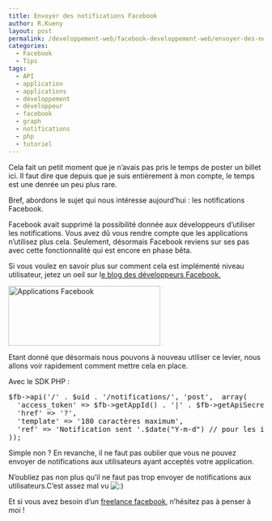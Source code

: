 ```yaml
---
title: Envoyer des notifications Facebook
author: R.Kueny
layout: post
permalink: /developpement-web/facebook-developpement-web/envoyer-des-notifications-facebook
categories:
  - Facebook
  - Tips
tags:
  - API
  - application
  - applications
  - développement
  - développeur
  - facebook
  - graph
  - notifications
  - php
  - tutoriel
---
```

Cela fait un petit moment que je n&rsquo;avais pas pris le temps de poster un billet ici. Il faut dire que depuis que je suis entièrement à mon compte, le temps est une denrée un peu plus rare.

Bref, abordons le sujet qui nous intéresse aujourd&rsquo;hui : les notifications Facebook.

Facebook avait supprimé la possibilité donnée aux développeurs d&rsquo;utiliser les notifications. Vous avez dû vous rendre compte que les applications n&rsquo;utilisez plus cela. Seulement, désormais Facebook reviens sur ses pas avec cette fonctionnalité qui est encore en phase bêta.

Si vous voulez en savoir plus sur comment cela est implémenté niveau utilisateur, jetez un oeil sur l<a title="Notifications Facebook" href="http://developers.facebook.com/docs/app_notifications/" target="_blank">e blog des développeurs Facebook.</a>

<a href="http://rkueny.fr/wp-content/uploads/2012/10/app_notifications_three.png" rel="lightbox[1586]"><img class="aligncenter size-full wp-image-1591" title="Applications Facebook" src="http://rkueny.fr/wp-content/uploads/2012/10/app_notifications_three.png" alt="Applications Facebook" width="300" height="118" /></a><!--more-->

Etant donné que désormais nous pouvons à nouveau utiliser ce levier, nous allons voir rapidement comment mettre cela en place.

Avec le SDK PHP :

<pre>$fb-&gt;api('/' . $uid . '/notifications/', 'post',  array(
  'access_token' =&gt; $fb-&gt;getAppId() . '|' . $fb-&gt;getApiSecret(),
  'href' =&gt; '?',
  'template' =&gt; '180 caractères maximum',
  'ref' =&gt; 'Notification sent '.$date("Y-m-d") // pour les insights Facebook
));</pre>

Simple non ? En revanche, il ne faut pas oublier que vous ne pouvez envoyer de notifications aux utilisateurs ayant acceptés votre application.

N&rsquo;oubliez pas non plus qu&rsquo;il ne faut pas trop envoyer de notifications aux utilisateurs.C&rsquo;est assez mal vu <img src="http://rkueny.fr/wp-includes/images/smilies/icon_smile.gif" alt=":)" class="wp-smiley" />

Et si vous avez besoin d&rsquo;un [freelance facebook][1], n&rsquo;hésitez pas à penser à moi !

&nbsp;

 [1]: http://rkueny.fr "Freelance Facebook"
